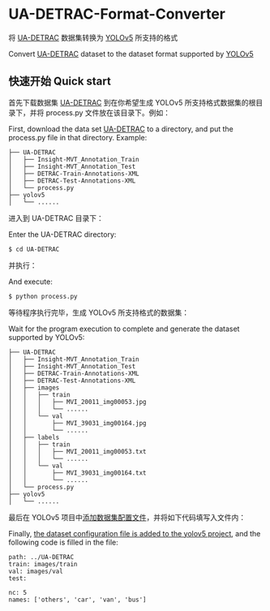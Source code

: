 # UA-DETRAC-Format-Converter
将 [UA-DETRAC](http://detrac-db.rit.albany.edu/Detection) 数据集转换为 [YOLOv5](https://github.com/ultralytics/yolov5) 所支持的格式

Convert [UA-DETRAC](http://detrac-db.rit.albany.edu/Detection) dataset to the dataset format supported by [YOLOv5](https://github.com/ultralytics/yolov5)

## 快速开始 Quick start

首先下载数据集 [UA-DETRAC](http://detrac-db.rit.albany.edu/Detection) 到在你希望生成 YOLOv5 所支持格式数据集的根目录下，并将 process.py 文件放在该目录下。例如：

First, download the data set [UA-DETRAC](http://detrac-db.rit.albany.edu/Detection) to a directory, and put the process.py file in that directory. Example:
```
├── UA-DETRAC
│   ├── Insight-MVT_Annotation_Train
│   ├── Insight-MVT_Annotation_Test
│   ├── DETRAC-Train-Annotations-XML
│   ├── DETRAC-Test-Annotations-XML
│   └── process.py
├── yolov5
│   └── ......
```

进入到 UA-DETRAC 目录下：

Enter the UA-DETRAC directory:
```
$ cd UA-DETRAC
```
并执行：

And execute:
```
$ python process.py
```
等待程序执行完毕，生成 YOLOv5 所支持格式的数据集：

Wait for the program execution to complete and generate the dataset supported by YOLOv5:
```
├── UA-DETRAC
│   ├── Insight-MVT_Annotation_Train
│   ├── Insight-MVT_Annotation_Test
│   ├── DETRAC-Train-Annotations-XML
│   ├── DETRAC-Test-Annotations-XML
│   ├── images
│   │   ├── train
│   │   │   ├── MVI_20011_img00053.jpg
│   │   │   └── ......
│   │   └── val
│   │       ├── MVI_39031_img00164.jpg
│   │       └── ......
│   ├── labels
│   │   ├── train
│   │   │   ├── MVI_20011_img00053.txt
│   │   │   └── ......
│   │   └── val
│   │       ├── MVI_39031_img00164.txt
│   │       └── ......
│   └── process.py
├── yolov5
│   └── ......

```
最后在 YOLOv5 项目中[添加数据集配置文件](https://docs.ultralytics.com/tutorials/train-custom-datasets/#1-create-datasetyaml)，并将如下代码填写入文件内：

Finally, [the dataset configuration file is added to the yolov5 project](https://docs.ultralytics.com/tutorials/train-custom-datasets/#1-create-datasetyaml), and the following code is filled in the file:
```
path: ../UA-DETRAC
train: images/train
val: images/val
test:

nc: 5
names: ['others', 'car', 'van', 'bus']
```
